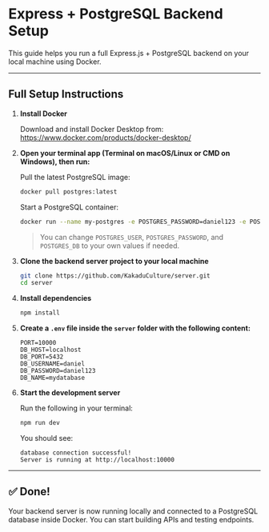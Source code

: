 # Express + PostgreSQL Backend Setup

This guide helps you run a full Express.js + PostgreSQL backend on your local machine using Docker.

---

## Full Setup Instructions

1. **Install Docker**

   Download and install Docker Desktop from:  
   https://www.docker.com/products/docker-desktop/

2. **Open your terminal app (Terminal on macOS/Linux or CMD on Windows), then run:**

   Pull the latest PostgreSQL image:
   ```bash
   docker pull postgres:latest
   ```

   Start a PostgreSQL container:
   ```bash
   docker run --name my-postgres -e POSTGRES_PASSWORD=daniel123 -e POSTGRES_USER=daniel -e POSTGRES_DB=mydatabase -p 5432:5432 -v postgres-data:/var/lib/postgresql/data -d postgres:latest
   ```
   
   > You can change `POSTGRES_USER`, `POSTGRES_PASSWORD`, and `POSTGRES_DB` to your own values if needed.
   
3. **Clone the backend server project to your local machine**

   ```bash
   git clone https://github.com/KakaduCulture/server.git
   cd server
   ```

4. **Install dependencies**

   ```bash
   npm install
   ```

5. **Create a `.env` file inside the `server` folder with the following content:**

   ```env
   PORT=10000
   DB_HOST=localhost
   DB_PORT=5432
   DB_USERNAME=daniel
   DB_PASSWORD=daniel123
   DB_NAME=mydatabase
   ```

6. **Start the development server**

   Run the following in your terminal:

   ```bash
   npm run dev
   ```

   You should see:

   ```
   database connection successful!
   Server is running at http://localhost:10000
   ```

---

## ✅ Done!

Your backend server is now running locally and connected to a PostgreSQL database inside Docker. You can start building APIs and testing endpoints.
